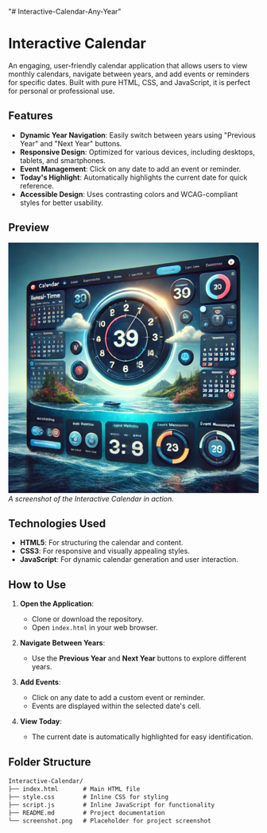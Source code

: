"# Interactive-Calendar-Any-Year" 
# Interactive Calendar

An engaging, user-friendly calendar application that allows users to view monthly calendars, navigate between years, and add events or reminders for specific dates. Built with pure HTML, CSS, and JavaScript, it is perfect for personal or professional use.

## Features

- **Dynamic Year Navigation**: Easily switch between years using "Previous Year" and "Next Year" buttons.
- **Responsive Design**: Optimized for various devices, including desktops, tablets, and smartphones.
- **Event Management**: Click on any date to add an event or reminder.
- **Today's Highlight**: Automatically highlights the current date for quick reference.
- **Accessible Design**: Uses contrasting colors and WCAG-compliant styles for better usability.

## Preview

![Interactive Calendar Screenshot](screenshot.png)  
*A screenshot of the Interactive Calendar in action.*

## Technologies Used

- **HTML5**: For structuring the calendar and content.
- **CSS3**: For responsive and visually appealing styles.
- **JavaScript**: For dynamic calendar generation and user interaction.

## How to Use

1. **Open the Application**:
   - Clone or download the repository.
   - Open `index.html` in your web browser.

2. **Navigate Between Years**:
   - Use the **Previous Year** and **Next Year** buttons to explore different years.

3. **Add Events**:
   - Click on any date to add a custom event or reminder.
   - Events are displayed within the selected date's cell.

4. **View Today**:
   - The current date is automatically highlighted for easy identification.

## Folder Structure

```plaintext
Interactive-Calendar/
├── index.html       # Main HTML file
├── style.css        # Inline CSS for styling
├── script.js        # Inline JavaScript for functionality
├── README.md        # Project documentation
└── screenshot.png   # Placeholder for project screenshot

